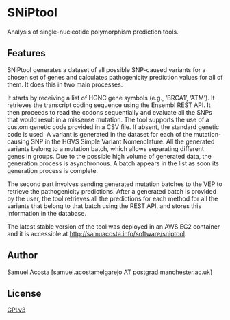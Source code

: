 # SNiPtool

Analysis of single-nucleotide polymorphism prediction tools.


## Features

SNiPtool generates a dataset of all possible SNP-caused variants for a chosen set of genes and calculates pathogenicity prediction values for all of them. It does this in two main processes.

It starts by receiving a list of HGNC gene symbols (e.g., ‘BRCA1’, ‘ATM’). It retrieves the transcript coding sequence using the Ensembl REST API. It then proceeds to read the codons sequentially and evaluate all the SNPs that would result in a missense mutation. The tool supports the use of a custom genetic code provided in a CSV file. If absent, the standard genetic code is used. A variant is generated in the dataset for each of the mutation-causing SNP in the HGVS Simple Variant Nomenclature. All the generated variants belong to a mutation batch, which allows separating different genes in groups. Due to the possible high volume of generated data, the generation process is asynchronous. A batch appears in the list as soon its generation process is complete.

The second part involves sending generated mutation batches to the VEP to retrieve the pathogenicity predictions. After a generated batch is provided by the user, the tool retrieves all the predictions for each method for all the variants that belong to that batch using the REST API, and stores this information in the database.

The latest stable version of the tool was deployed in an AWS EC2 container and it is accessible at http://samuacosta.info/software/sniptool.


## Author
Samuel Acosta [samuel.acostamelgarejo AT postgrad.manchester.ac.uk]

## License
[GPLv3](https://choosealicense.com/licenses/gpl-3.0/)